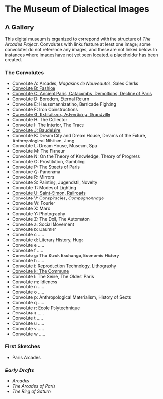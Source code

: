 
# The Museum of Dialectical Images
## A Gallery
This digital museum is organized to correpond with the structure of _The Arcades Project_. Convolutes with links feature at least one image; some convolutes do not reference any images, and these are not linked below. In instances where images have not yet been located, a placeholder has been created. 

### The Convolutes
- Convolute A: Arcades, _Magasins de Nouveautés_, Sales Clerks
- [Convolute B: Fashion](convoluteb/ConvoluteB.md)
- [Convolute C: Ancient Paris, Catacombs, Demoltions, Decline of Paris](convolutec/ConvoluteC.md)
- Convolute D: Boredom, Eternal Return
- Convolute E: Haussmannizatino, Barricade Fighting
- Convolute F: Iron Coinstructions
- [Convolute G: Exhibitions, Advertising, Grandville](/convoluteg/ConvoluteG.md)
- Convolute H: The Collector
- Convolute I: The Interior, The Trace
- [Convolute J: Baudelaire](/convolutej/ConvoluteJ.md)
- Convolute K: Dream City and Dream House, Dreams of the Future, Anthropological Nihilism, Jung
- Convolute L: Dream House, Museum, Spa
- Convolute M: The Flaneur
- Convolute N: On the Theory of Knowledge, Theory of Progress
- Convolute O: Prostitution, Gambling
- Convolute P: The Streets of Paris
- Convolute Q: Panorama
- Convolute R: Mirrors
- Convolute S: Painting, Jugendstil, Novelty
- Convolute T: Modes of Lighting
- [Convolute U: Saint-Simon, Railroads](convoluteu/ConvoluteU.md)
- Convolute V: Conspiracies, _Compagnonnage_
- Convolute W: Fourier
- Convolute X: Marx
- Convolute Y: Photography
- Convolute Z: The Doll, The Automaton
- Convolute a: Social Movement
- Convolute b: Daumier
- Convolute c .....
- Convolute d: Literary History, Hugo
- Convolute e .....
- Convolute f .....
- Convolute g: The Stock Exchange, Economic History
- Convolute h .....
- Convolute i: Reproduction Technology, Lithography
- [Convolute k: The Commune](convolutek/Convolutek.md)
- Convolute l: The Seine, The Oldest Paris
- Convolute m: Idleness
- Convolute n .....
- Convolute o .....
- Convolute p: Anthropological Materialism, History of Sects
- Convolute q .....
- Convolute r: Ecole Polytechnique
- Convolute s .....
- Convolute t .....
- Convolute u .....
- Convolute v .....
- Convolute w .....

### First Sketches
- Paris Arcades <I>

### Early Drafts
- Arcades
- The Arcades of Paris
- The Ring of Saturn
